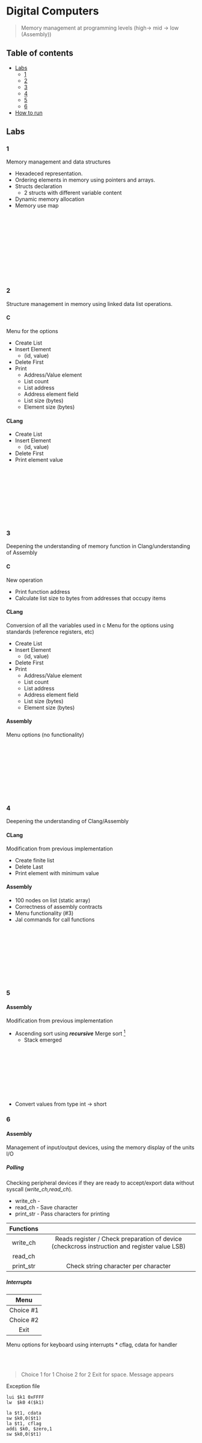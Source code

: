 # Digital Computers
> Μemory management at programming levels (high-> mid -> low (Assembly)) 

 ## Table of contents
* [Labs](#labs)
   * [1](#1)
   * [2](#2)
   * [3](#3)
   * [4](#4)
   * [5](#5)
   * [6](#6) 
* [How to run](#how-to-run)

## Labs

### 1
Memory management and data structures
* Hexadeced representation. 
* Ordering elements in memory using pointers and arrays. 
* Structs declaration
   * 2 structs with different variable content
* Dynamic memory allocation 
* Μemory use map

<br><br><br><br><br><br><br><br><br><br>


### 2
Structure management in memory using linked data list operations.
#### C
Menu for the options 
* Create List
* Insert Element
    * (id, value)
* Delete First
* Print 
    * Address/Value element
    * List count
    * List address
    * Address element field
    * List size (bytes)
    * Element size (bytes)


#### CLang
* Create List
* Insert Element
    * (id, value)
* Delete First
* Print element value
<br><br><br><br><br><br><br><br><br><br>

### 3
Deepening the understanding of memory function in Clang/understanding of Assembly
#### C
New operation
 * Print function address
 * Calculate list size to bytes from addresses that occupy items


#### CLang
Conversion of all the variables used in c
Menu for the options using standards (reference registers, etc)
* Create List
* Insert Element
    * (id, value)
* Delete First
* Print 
    * Address/Value element
    * List count
    * List address
    * Address element field
    * List size (bytes)
    * Element size (bytes)

#### Assembly
Menu options (no functionality)
<br><br><br><br><br><br><br><br><br><br>
### 4 
Deepening the understanding of Clang/Assembly
#### CLang
Modification from previous implementation
* Create finite list
* Delete Last
* Print element with minimum value

#### Assembly

* 100 nodes on list (static array)
* Correctness of assembly contracts
* Menu functionality (#3)
* Jal commands for call functions
<br><br><br><br><br><br><br><br><br><br>
### 5
#### Assembly
Modification from previous implementation
* Ascending sort using ***recursive*** Merge sort [^1]
    * Stack emerged
<br><br><br><br><br><br><br><br><br><br>
* Convert values from type int -> short
### 6
#### Assembly
Management of input/output devices, using the memory display of the units I/O
##### Polling
Checking peripheral devices if they are ready to accept/export data without syscall (*write_ch,read_ch*).


* write_ch - 
* read_ch - Save character
* print_str - Pass characters for printing

| Functions | |
| :---: | :---: | 
| write_ch | Reads register / Check preparation of device (checkcross instruction and register value LSB) |
| read_ch | |
| print_str | Check string character per character




##### Interrupts
| Menu | 
| :---: | 
| Choice #1 |
| Choice #2 |
| Exit |

Menu options for keyboard using interrupts
    * cflag, cdata for handler

<br><br>
> Choice 1 for 1 
> Choise 2 for 2
> Exit for space.
>  Message appears 

Exception file
```
lui $k1 0xFFFF
lw  $k0 4($k1)

la $t1, cdata
sw $k0,0($t1)
la $t1, cflag
addi $k0, $zero,1
sw $k0,0($t1)
```



<br><br><br><br><br><br><br><br><br><br>
## How to run 
### C
### C-lang
### Assembly


#### Polling 
Need simulator settings for Mapped I/O. <br />
#### Interrupts
Need simulator settings for Exception I/O. 
* On SPIM go to Simulator->Settings
* Select Mapped I/O













[^1]: https://en.wikipedia.org/wiki/Merge_sort#:~:text=In%20computer%20science%2C%20merge%20sort%20%28also%20commonly%20spelled,was%20invented%20by%20John%20von%20Neumann%20in%201945.
